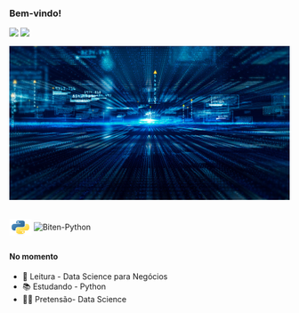 ###  Bem-vindo!
<div>  
<a href="https://www.linkedin.com/in/buttenbender-py/" target="_blank"><img src="https://img.shields.io/badge/-LinkedIn-%230077B5?style=for-the-badge&logo=linkedin&logoColor=white" target="_blank"></a> 
  <a href = "mailto:buttenbender.py@gmail.com"><img src="https://img.shields.io/badge/Gmail-D14836?style=for-the-badge&logo=gmail&logoColor=white" target="_blank"></a>
</div>
<p align="center">
  <img src="dados.jpg" >
</p>
<div style="display: inline_block"><br>
  <img align="center" alt="Biten-Python" height="30" width="40" src="https://raw.githubusercontent.com/devicons/devicon/master/icons/python/python-original.svg">
  <img align="center" alt="Biten-Python" height="30" width="40" src="https://cdn.jsdelivr.net/gh/devicons/devicon/icons/pandas/pandas-original.svg">
</div>

##

#### No momento

* 📖 Leitura - Data Science para Negócios
* 📚 Estudando - Python
* 👩‍🔬 Pretensão- Data Science
  </div>
  
 
